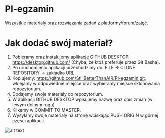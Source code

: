 ﻿# PI-egzamin
Wszystkie materiały oraz rozwiązania zadań z platformy/forum/zajęć.
# Jak dodać swój materiał?
1. Pobieramy oraz instalujemy aplikację GITHUB DESKTOP: https://desktop.github.com/ (Chyba, że ktoś preferuje przez Git Basha).
2. Po uruchomieniu aplikacji przechodzimy do: FILE -> CLONE REPOSITORY -> zakładka URL
3. Kopiujemy: https://github.com/StillBetterThanAIR/PI-egzamin.git, wklejamy w odpowiednie miejsce oraz wybieramy miejsce sklonowania repozytorium. 
4. Dodajemy swoje materiały do repozytorium.
5. W aplikacji GITHUB DESKTOP wpisujemy nazwę oraz opis zmian (w lewym dolnym rogu)
6. Klikamy w COMMIT TO MASTER.
7. Wysyłamy swoje materiały na stronę wciskając PUSH ORIGIN w górnej części aplikacji.

![alt text](https://github.com/StillBetterThanAIR/PI-egzamin/blob/master/instrukcja.png)
